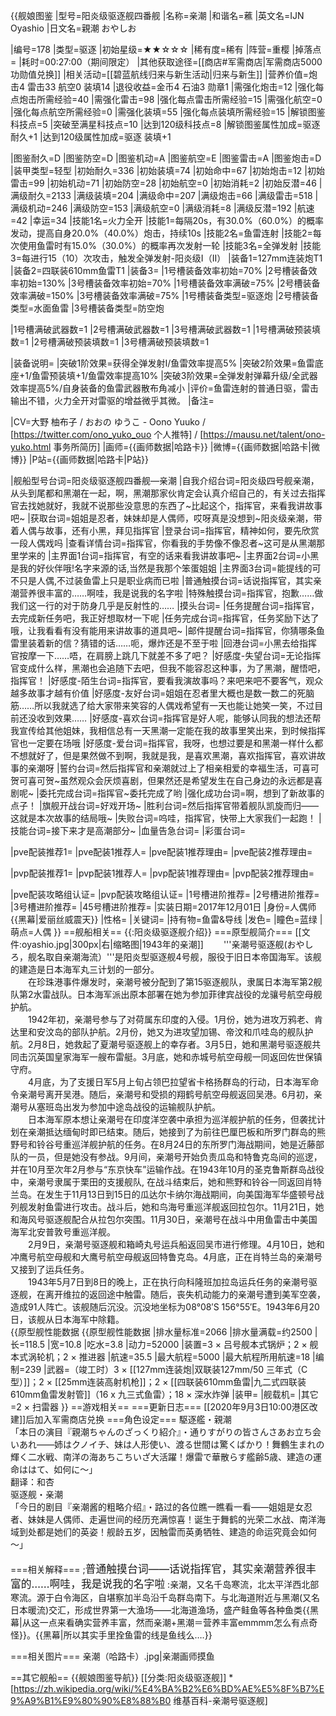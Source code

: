 {{舰娘图鉴
|型号=阳炎级驱逐舰四番舰
|名称=亲潮
|和谐名=藮
|英文名=IJN Oyashio
|日文名=親潮 おやしお

|编号=178
|类型=驱逐
|初始星级=★★☆☆☆
|稀有度=稀有
|阵营=重樱
|掉落点=
|耗时=00:27:00（期间限定）
|其他获取途径=[[商店#军需商店|军需商店5000功勋值兑换]]
|相关活动=[[碧蓝航线归来与新生活动|归来与新生]]
|营养价值=炮击4 雷击33 航空0 装填14
|退役收益=金币4 石油3 勋章1
|需强化炮击=12
|强化每点炮击所需经验=40
|需强化雷击=98
|强化每点雷击所需经验=15
|需强化航空=0
|强化每点航空所需经验=0
|需强化装填=55
|强化每点装填所需经验=15
|解锁图鉴科技点=5
|突破至满星科技点=10
|达到120级科技点=8
|解锁图鉴属性加成=驱逐 耐久+1
|达到120级属性加成=驱逐 装填+1

|图鉴耐久=D
|图鉴防空=D
|图鉴机动=A
|图鉴航空=E
|图鉴雷击=A
|图鉴炮击=D
|装甲类型=轻型
|初始耐久=336
|初始装填=74
|初始命中=67
|初始炮击=12
|初始雷击=99
|初始机动=71
|初始防空=28
|初始航空=0
|初始消耗=2
|初始反潜=46
|满级耐久=2133
|满级装填=204
|满级命中=207
|满级炮击=66
|满级雷击=518
|满级机动=246
|满级防空=153
|满级航空=0
|满级消耗=8
|满级反潜=192
|航速=42
|幸运=34
|技能1名=火力全开
|技能1=每隔20s，有30.0%（60.0%）的概率发动，提高自身20.0%（40.0%）炮击，持续10s
|技能2名=鱼雷连射
|技能2=每次使用鱼雷时有15.0%（30.0%）的概率再次发射一轮
|技能3名=全弹发射
|技能3=每进行15（10）次攻击，触发全弹发射-阳炎级I（II）
|装备1=127mm连装炮T1
|装备2=四联装610mm鱼雷T1
|装备3=
|1号槽装备效率初始=70%
|2号槽装备效率初始=130%
|3号槽装备效率初始=70%
|1号槽装备效率满破=75%
|2号槽装备效率满破=150%
|3号槽装备效率满破=75%
|1号槽装备类型=驱逐炮
|2号槽装备类型=水面鱼雷
|3号槽装备类型=防空炮
<!--鱼雷底座数不代表武器数，不了解的请勿修改数据。-->
|1号槽满破武器数=1
|2号槽满破武器数=1
|3号槽满破武器数=1
|1号槽满破预装填数=1
|2号槽满破预装填数=1
|3号槽满破预装填数=1

|装备说明=
|突破1阶效果=获得全弹发射I/鱼雷效率提高5%
|突破2阶效果=鱼雷底座+1/鱼雷预装填+1/鱼雷效率提高10%
|突破3阶效果=全弹发射弹幕升级/全武器效率提高5%/自身装备的鱼雷武器散布角减小
|评价=鱼雷连射的普通日驱，雷击输出不错，火力全开对雷驱的增益微乎其微。
|备注=

|CV=大野 柚布子 / おおの ゆうこ - Oono Yuuko / [https://twitter.com/ono_yuko_ouo 个人推特] / [https://mausu.net/talent/ono-yuko.html 事务所简历]
|画师={{画师数据|哈路卡}}
|微博={{画师数据|哈路卡|微博}}
|P站={{画师数据|哈路卡|P站}}

|舰船型号台词=阳炎级驱逐舰四番舰—亲潮
|自我介绍台词=阳炎级四号舰亲潮，从头到尾都和黑潮在一起，啊，黑潮那家伙肯定会认真介绍自己的，有关过去指挥官去找她就好，我就不说那些没意思的东西了~比起这个，指挥官，来看我讲故事吧~
|获取台词=姐姐是忍者，妹妹却是人偶师，哎呀真是没想到~阳炎级亲潮，带着人偶与故事，还有小黑，拜见指挥官
|登录台词=指挥官，精神如何，要先欣赏一段人偶戏吗
|查看详情台词=指挥官，你看我的手势像不像忍者~这可是从黑潮那里学来的
|主界面1台词=指挥官，有空的话来看我讲故事吧~
|主界面2台词=小黑是我的好伙伴哦!名字来源的话,当然是我那个笨蛋姐姐
|主界面3台词=能提线的可不只是人偶,不过装鱼雷上只是职业病而已啦
|普通触摸台词=话说指挥官，其实亲潮营养很丰富的……啊哇，我是说我的名字啦
|特殊触摸台词=指挥官，抱歉……做我们这一行的对于防身几乎是反射性的……
|摸头台词=
|任务提醒台词=指挥官，去完成新任务吧，我正好想取材一下呢
|任务完成台词=指挥官，任务奖励下达了哦，让我看看有没有能用来讲故事的道具吧~
|邮件提醒台词=指挥官，你猜哪条鱼雷里装着新的信？猜错的话……呃，爆炸还是不至于啦
|回港台词=小黑去给指挥官按摩一下……唔，在肩膀上跳几下就差不多了吧？
|好感度-失望台词=无论指挥官变成什么样，黑潮也会追随下去吧，但我不能容忍这种事，为了黑潮，醒悟吧，指挥官！
|好感度-陌生台词=指挥官，要看我演故事吗？来吧来吧不要客气，观众越多故事才越有价值
|好感度-友好台词=姐姐在忍者里大概也是数一数二的死脑筋……所以我就选了给大家带来笑容的人偶戏希望有一天也能让她笑一笑，不过目前还没收到效果……
|好感度-喜欢台词=指挥官是好人呢，能够认同我的想法还帮我宣传给其他姐妹，我相信总有一天黑潮一定能在我的故事里笑出来，到时候指挥官也一定要在场哦
|好感度-爱台词=指挥官，我呀，也想过要是和黑潮一样什么都不想就好了，但是果然做不到啊，我就是我，是喜欢黑潮，喜欢指挥官，喜欢讲故事的亲潮呀
|誓约台词=然后指挥官和亲潮就过上了相亲相爱的幸福生活，可喜可贺可喜可贺~虽然观众会厌烦喜剧，但果然还是希望发生在自己身边的永远都是喜剧呢~
|委托完成台词=指挥官~委托完成了哟
|强化成功台词=啊，想到了新故事的点子！
|旗舰开战台词=好戏开场~
|胜利台词=然后指挥官带着舰队凯旋而归——这就是本次故事的结局哦~
|失败台词=呜哇，指挥官，快带上大家我们一起跑！
|技能台词=接下来才是高潮部分~
|血量告急台词=
|彩蛋台词=

|pve配装推荐1=
|pve配装1推荐人=
|pve配装1推荐理由=
|pve配装2推荐理由=

|pvp配装推荐1=
|pvp配装1推荐人=
|pvp配装1推荐理由=
|pvp配装2推荐理由=

|pve配装攻略组认证=
|pvp配装攻略组认证=
|1号槽进阶推荐=
|2号槽进阶推荐=
|3号槽进阶推荐=
|45号槽进阶推荐=
|实装日期=2017年12月01日
|身份=人偶师{{黑幕|爱丽丝威震天}}
|性格=
|关键词=
|持有物=鱼雷&导线
|发色=
|瞳色=蓝绿
|萌点=人偶
}}
==舰船相关==
{{:阳炎级驱逐舰介绍}}
===原型舰简介===
[[文件:oyashio.jpg|300px|右|缩略图|1943年的亲潮]]
　　'''亲潮号驱逐舰(おやしろ，舰名取自亲潮海流）'''是阳炎型驱逐舰4号舰，服役于旧日本帝国海军。该舰的建造是日本海军丸三计划的一部分。<br>
　　在珍珠港事件爆发时，亲潮号被分配到了第15驱逐舰队，隶属日本海军第2舰队第2水雷战队。日本海军派出原本部署在她为参加菲律宾战役的龙骧号航空母舰护航。<br>
　　1942年初，亲潮号参与了对荷属东印度的入侵。1月份，她为进攻万鸦老、肯达里和安汶岛的部队护航。2月份，她又为进攻望加锡、帝汶和爪哇岛的舰队护航。2月8日，她救起了夏潮号驱逐舰上的幸存者。3月5日，她和黑潮号驱逐舰共同击沉英国皇家海军一艘布雷艇。3月底，她和赤城号航空母舰一同返回佐世保镇守府。<br>
　　4月底，为了支援日军5月上旬占领巴拉望省卡格扬群岛的行动，日本海军命令亲潮号离开吴港。随后，亲潮号和受损的翔鹤号航空母舰返回吴港。6月初，亲潮号从塞班岛出发为参加中途岛战役的运输舰队护航。<br>
　　日本海军原本想让亲潮号在印度洋空袭中承担为巡洋舰护航的任务，但袭扰计划在亲潮抵达缅甸时即已结束。随后，她接到了为前往巴厘巴板和所罗门群岛的熊野号和铃谷号重巡洋舰护航的任务。在8月24日的东所罗门海战期间，她是近藤部队的一员，但是她没有参战。9月间，亲潮号开始负责瓜岛和特鲁克岛间的巡逻，并在10月至次年2月参与“东京快车”运输作战。在1943年10月的圣克鲁斯群岛战役中，亲潮号隶属于栗田的支援舰队, 在战斗结束后，她和熊野和铃谷一同返回肖特兰岛。在发生于11月13日到15日的瓜达尔卡纳尔海战期间，向美国海军华盛顿号战列舰发射鱼雷进行攻击。战斗后，她和鸟海号重巡洋舰返回拉包尔。11月21日，她和海风号驱逐舰配合从拉包尔突围。11月30日，亲潮号在战斗中用鱼雷击中美国海军北安普敦号重巡洋舰。<br>
　　2月9日，亲潮号驱逐舰和箱崎丸号运兵船返回吴市进行修理。4月10日，她和冲鹰号航空母舰和大鹰号航空母舰返回特鲁克岛。4月底，正在肖特兰岛的亲潮号又接到了运兵任务。<br>
　　1943年5月7日到8日的晚上，正在执行向科隆班加拉岛运兵任务的亲潮号驱逐舰，在离开维拉的返回途中触雷。随后，丧失机动能力的亲潮号遭到美军空袭，造成91人阵亡。该舰随后沉没。沉没地坐标为08°08′S 156°55′E。1943年6月20日，该舰从日本海军中除籍。<br>
{{原型舰性能数据
{{原型舰性能数据
|排水量标准=2066
|排水量满载=约2500
|长=118.5
|宽=10.8
|吃水=3.8
|动力=52000
|装置=3 × 吕号舰本式锅炉；2 × 舰本式涡轮机；2 × 推进器
|航速=35.5
|最大航程=5000
|最大航程所用航速=18
|编制=239
|武器=（竣工时）3 × [[127mm连装炮|双联装127mm/50 三年式（C型）]]；2 × [[25mm连装高射机枪]]；2 × [[四联装610mm鱼雷|九二式四联装610mm鱼雷发射管]]（16 x 九三式鱼雷）；18 × 深水炸弹
|装甲=
|舰载机=
|其它=2 × 扫雷器
}}
==游戏相关==
===更新日志===
[[2020年9月3日10:00港区改建]]后加入军需商店兑换
===角色设定===
駆逐艦・親潮<br>
「本日の演目『親潮ちゃんのざっくり紹介』・通りすがりの皆さんさあお立ち会いあれ――姉はクノイチ、妹は人形使い、渡る世間は驚くばかり！舞鶴生まれの輝く二水戦、南洋の海あちこちいざ大活躍！爆雷で華散らす艦齢5歳、建造の運命ははて、如何に～」<br>
翻译：和杏<br>
驱逐舰・亲潮<br>
「今日的剧目『亲潮酱的粗略介绍』・路过的各位瞧一瞧看一看――姐姐是女忍者、妹妹是人偶师、走遍世间的经历充满惊喜！诞生于舞鹤的光荣二水战、南洋海域到处都是她们的英姿！舰龄五岁，因触雷而英勇牺牲、建造的命运究竟会如何～」<br><br>
===相关解释===
;<big>普通触摸台词——话说指挥官，其实亲潮营养很丰富的……啊哇，我是说我的名字啦</big>
:亲潮，又名千岛寒流，北太平洋西北部寒流。源于白令海区，自堪察加半岛沿千岛群岛南下。与北海道附近与黑潮(又名日本暖流)交汇，形成世界第一大渔场——北海道渔场，盛产鲑鱼等各种鱼类{{黑幕|从这一点来看确实营养丰富，然而亲潮+黑潮＝营养丰富emmmm怎么有点奇怪}}。{{黑幕|所以其实手里拴鱼雷的线是鱼线么….}}

===相关图片===
<gallery mode="packed" heights="300px">
亲潮（哈路卡）.jpg|亲潮画师摸鱼
</gallery>

==其它舰船==
{{舰娘图鉴导航}}
[[分类:阳炎级驱逐舰]]
*<ref>[https://zh.wikipedia.org/wiki/%E4%BA%B2%E6%BD%AE%E5%8F%B7%E9%A9%B1%E9%80%90%E8%88%B0 维基百科-亲潮号驱逐舰]</ref>